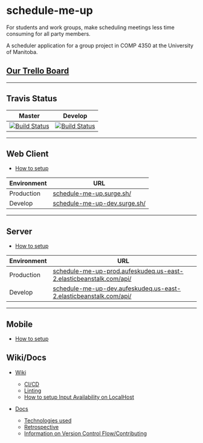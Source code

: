 # schedule-me-up

For students and work groups, make scheduling meetings less time consuming for all party members. 

A scheduler application for a group project in COMP 4350 at the University of Manitoba.

## [Our Trello Board](https://trello.com/b/ZWdpiKU1/4350-scheduler)

---

## Travis Status

| Master | Develop |
| --- | --- |
| [![Build Status](https://travis-ci.com/Syndrical/scheduler-app.svg?token=s2PEQ3ME7s1AGDbncTPt&branch=master)](https://travis-ci.com/Syndrical/scheduler-app)   | [![Build Status](https://travis-ci.com/Syndrical/scheduler-app.svg?token=s2PEQ3ME7s1AGDbncTPt&branch=develop)](https://travis-ci.com/Syndrical/scheduler-app) |

---

## Web Client

- [How to setup](./client/web/README.md)

| Environment | URL                                 |
| ----------- | ----------------------------------- |
| Production  | [schedule-me-up.surge.sh/](http://schedule-me-up.surge.sh/)     |
| Develop     | [schedule-me-up-dev.surge.sh/](http://schedule-me-up-dev.surge.sh/) |

---

## Server

- [How to setup](./server/README.md)

| Environment | URL                                 |
| ----------- | ----------------------------------- |
| Production  | [schedule-me-up-prod.aufeskudeq.us-east-2.elasticbeanstalk.com/api/](http://schedule-me-up-prod.aufeskudeq.us-east-2.elasticbeanstalk.com/api/)    |
| Develop     | [schedule-me-up-dev.aufeskudeq.us-east-2.elasticbeanstalk.com/api/](http://schedule-me-up-dev.aufeskudeq.us-east-2.elasticbeanstalk.com/api/) |

---

## Mobile

- [How to setup](./client/mobile/README.md)



## Wiki/Docs

- [Wiki](https://github.com/Syndrical/scheduler-app/wiki)
  - [CI/CD](https://github.com/Syndrical/scheduler-app/wiki/CI-CD-Introduction)
  - [Linting](https://github.com/Syndrical/scheduler-app/wiki/Linting)
  - [How to setup Input Availability on LocalHost](https://github.com/Syndrical/scheduler-app/wiki/How-to-setup-Input-Availability-on-LocalHost)

- [Docs](https://github.com/Syndrical/scheduler-app/tree/develop/Docs)
  - [Technologies used](https://github.com/Syndrical/scheduler-app/blob/develop/Docs/technologies-used.md)
  - [Retrospective](https://github.com/Syndrical/scheduler-app/blob/develop/Docs/retrospective.md)
  - [Information on Version Control Flow/Contributing](https://github.com/Syndrical/scheduler-app/blob/develop/Docs/contributing.md)